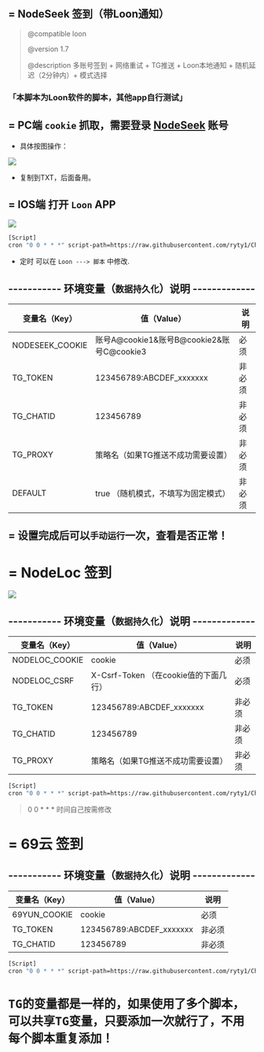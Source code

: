 ## = NodeSeek 签到（带Loon通知） 
>
>    @compatible   loon
>
>    @version      1.7
>
>    @description  多账号签到 + 网络重试 + TG推送 + Loon本地通知 + 随机延迟（2分钟内）+ 模式选择

### 「本脚本为Loon软件的脚本，其他app自行测试」

## = PC端 `cookie` 抓取，需要登录 [NodeSeek](https://www.nodeseek.com/) 账号
- 具体按图操作：

![](https://tc.889269.xyz/1753172830433_image_2025-07-22_16-27-06.png)

- 复制到TXT，后面备用。

## = IOS端 打开 `Loon` APP

![](https://tc.889269.xyz/1753174749092_Snipaste_2025-07-22_16-58-26.png)

```bash
[Script]
cron "0 0 * * *" script-path=https://raw.githubusercontent.com/ryty1/Checkin/refs/heads/main/NodeSeek.js, timeout=60, tag=NS自动签
```
- 定时 可以在 `Loon ---> 脚本` 中修改.

## ----------- 环境变量（`数据持久化`）说明 -------------
| 变量名（Key）        | 值（Value）                                 |        说明    |
|------------------|----------------------------------------------|-------------|
| NODESEEK_COOKIE  | 账号A@cookie1&账号B@cookie2&账号C@cookie3     |  必须  |
| TG_TOKEN         | 123456789:ABCDEF_xxxxxxx                      |  非必须  |
| TG_CHATID        | 123456789                                     |  非必须  |
| TG_PROXY         | 策略名（如果TG推送不成功需要设置）                        |  非必须  |
| DEFAULT         | true （随机模式，不填写为固定模式）                       |  非必须  |

## = 设置完成后可以`手动运行`一次，查看是否正常！


# = NodeLoc 签到

![](https://tc.889269.xyz/1753372327725_image_2025-07-24_23-52-03.png)

## ----------- 环境变量（`数据持久化`）说明 -------------
| 变量名（Key）        | 值（Value）                                 |        说明    |
|------------------|----------------------------------------------|-------------|
| NODELOC_COOKIE  | cookie    |  必须  |
| NODELOC_CSRF         | X-Csrf-Token （在cookie值的下面几行）                      |  必须  |
| TG_TOKEN         | 123456789:ABCDEF_xxxxxxx                      |  非必须  |
| TG_CHATID        | 123456789                                     |  非必须  |
| TG_PROXY         | 策略名（如果TG推送不成功需要设置）                        |  非必须  |

```bash
[Script]
cron "0 0 * * *" script-path=https://raw.githubusercontent.com/ryty1/Checkin/refs/heads/main/NodeLoc.js, timeout=60, tag=NL自动签

```
> 0 0 * * * 时间自己按需修改

# = 69云 签到
## ----------- 环境变量（`数据持久化`）说明 -------------
| 变量名（Key）        | 值（Value）                                 |        说明    |
|------------------|----------------------------------------------|-------------|
| 69YUN_COOKIE  | cookie    |  必须  |
| TG_TOKEN         | 123456789:ABCDEF_xxxxxxx                      |  非必须  |
| TG_CHATID        | 123456789                                     |  非必须  |

```bash
[Script]
cron "0 0 * * *" script-path=https://raw.githubusercontent.com/ryty1/Checkin/refs/heads/main/69yun.js, timeout=60, tag=69云自动签

```
# `TG的变量都是一样的，如果使用了多个脚本，可以共享TG变量，只要添加一次就行了，不用每个脚本重复添加！`
